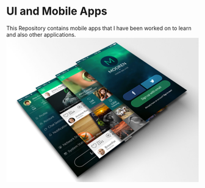 # UI and Mobile Apps
This Repository contains mobile apps that I have been worked on to learn and also other applications.
![](./mobile.jpg)
